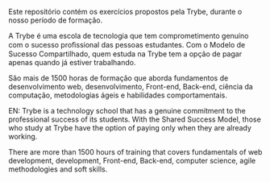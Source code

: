 Este repositório contém os exercícios propostos pela Trybe, durante o nosso período de formação.

A Trybe é uma escola de tecnologia que tem comprometimento genuíno com o sucesso
proﬁssional das pessoas estudantes. Com o Modelo de Sucesso Compartilhado, quem
estuda na Trybe tem a opção de pagar apenas quando já estiver trabalhando.

São mais de 1500 horas de formação que aborda fundamentos de desenvolvimento
web, desenvolvimento, Front-end, Back-end, ciência da computação, metodologias
ágeis e habilidades comportamentais.

EN:
Trybe is a technology school that has a genuine commitment to the professional
success of its students. With the Shared Success Model, those who study at Trybe have
the option of paying only when they are already working.

There are more than 1500 hours of training that covers fundamentals of web
development, development, Front-end, Back-end, computer science, agile
methodologies and soft skills.
